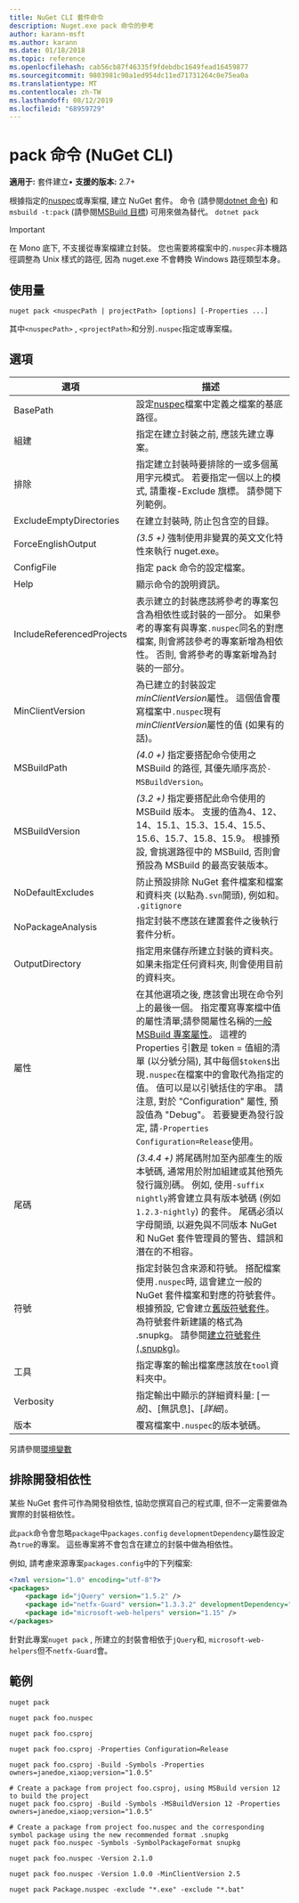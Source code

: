 ```yaml
---
title: NuGet CLI 套件命令
description: Nuget.exe pack 命令的參考
author: karann-msft
ms.author: karann
ms.date: 01/18/2018
ms.topic: reference
ms.openlocfilehash: cab56cb87f46335f9fdebdbc1649fead16459877
ms.sourcegitcommit: 9803981c90a1ed954dc11ed71731264c0e75ea0a
ms.translationtype: MT
ms.contentlocale: zh-TW
ms.lasthandoff: 08/12/2019
ms.locfileid: "68959729"
---
```

# <a name="pack-command-nuget-cli"></a>pack 命令 (NuGet CLI)

**適用于:** 套件建立&bullet; **支援的版本:** 2.7+

根據指定的[nuspec](../nuspec.md)或專案檔, 建立 NuGet 套件。 命令 (請參閱[dotnet 命令](../dotnet-Commands.md)) 和`msbuild -t:pack` (請參閱[MSBuild 目標](../msbuild-targets.md)) 可用來做為替代。 `dotnet pack`

> [!Important]
> 在 Mono 底下, 不支援從專案檔建立封裝。 您也需要將檔案中的`.nuspec`非本機路徑調整為 Unix 樣式的路徑, 因為 nuget.exe 不會轉換 Windows 路徑類型本身。

## <a name="usage"></a>使用量

```cli
nuget pack <nuspecPath | projectPath> [options] [-Properties ...]
```

其中`<nuspecPath>` , `<projectPath>`和分別`.nuspec`指定或專案檔。

## <a name="options"></a>選項

| 選項 | 描述 |
| --- | --- |
| BasePath | 設定[nuspec](../nuspec.md)檔案中定義之檔案的基底路徑。 |
| 組建 | 指定在建立封裝之前, 應該先建立專案。 |
| 排除 | 指定建立封裝時要排除的一或多個萬用字元模式。 若要指定一個以上的模式, 請重複-Exclude 旗標。 請參閱下列範例。 |
| ExcludeEmptyDirectories | 在建立封裝時, 防止包含空的目錄。 |
| ForceEnglishOutput | *(3.5 +)* 強制使用非變異的英文文化特性來執行 nuget.exe。 |
| ConfigFile | 指定 pack 命令的設定檔案。 |
| Help | 顯示命令的說明資訊。 |
| IncludeReferencedProjects | 表示建立的封裝應該將參考的專案包含為相依性或封裝的一部分。 如果參考的專案有與專案`.nuspec`同名的對應檔案, 則會將該參考的專案新增為相依性。 否則, 會將參考的專案新增為封裝的一部分。 |
| MinClientVersion | 為已建立的封裝設定*minClientVersion*屬性。 這個值會覆寫檔案中`.nuspec`現有*minClientVersion*屬性的值 (如果有的話)。 |
| MSBuildPath | *(4.0 +)* 指定要搭配命令使用之 MSBuild 的路徑, 其優先順序高於`-MSBuildVersion`。 |
| MSBuildVersion | *(3.2 +)* 指定要搭配此命令使用的 MSBuild 版本。 支援的值為4、12、14、15.1、15.3、15.4、15.5、15.6、15.7、15.8、15.9。 根據預設, 會挑選路徑中的 MSBuild, 否則會預設為 MSBuild 的最高安裝版本。 |
| NoDefaultExcludes | 防止預設排除 NuGet 套件檔案和檔案和資料夾 (以點為`.svn`開頭), 例如和。 `.gitignore` |
| NoPackageAnalysis | 指定封裝不應該在建置套件之後執行套件分析。 |
| OutputDirectory | 指定用來儲存所建立封裝的資料夾。 如果未指定任何資料夾, 則會使用目前的資料夾。 |
| 屬性 | 在其他選項之後, 應該會出現在命令列上的最後一個。 指定覆寫專案檔中值的屬性清單;請參閱屬性名稱的[一般 MSBuild 專案屬性](/visualstudio/msbuild/common-msbuild-project-properties)。 這裡的 Properties 引數是 token = 值組的清單 (以分號分隔), 其中每個`$token$`出現`.nuspec`在檔案中的會取代為指定的值。 值可以是以引號括住的字串。 請注意, 對於 "Configuration" 屬性, 預設值為 "Debug"。 若要變更為發行設定, 請`-Properties Configuration=Release`使用。 |
| 尾碼 | *(3.4.4 +)* 將尾碼附加至內部產生的版本號碼, 通常用於附加組建或其他預先發行識別碼。 例如, 使用`-suffix nightly`將會建立具有版本號碼 (例如`1.2.3-nightly`) 的套件。 尾碼必須以字母開頭, 以避免與不同版本 NuGet 和 NuGet 套件管理員的警告、錯誤和潛在的不相容。 |
| 符號 | 指定封裝包含來源和符號。 搭配檔案使用`.nuspec`時, 這會建立一般的 NuGet 套件檔案和對應的符號套件。 根據預設, 它會建立[舊版符號套件](../../create-packages/Symbol-Packages.md)。 為符號套件新建議的格式為 .snupkg。 請參閱[建立符號套件 (.snupkg)](../../create-packages/Symbol-Packages-snupkg.md)。 |
| 工具 | 指定專案的輸出檔案應該放在`tool`資料夾中。 |
| Verbosity | 指定輸出中顯示的詳細資料量: [*一般*]、[無訊息]、[*詳細*]。 |
| 版本 | 覆寫檔案中`.nuspec`的版本號碼。 |

另請參閱[環境變數](cli-ref-environment-variables.md)

## <a name="excluding-development-dependencies"></a>排除開發相依性

某些 NuGet 套件可作為開發相依性, 協助您撰寫自己的程式庫, 但不一定需要做為實際的封裝相依性。

此`pack`命令會忽略`package`中`packages.config` `developmentDependency`屬性設定為`true`的專案。 這些專案將不會包含在建立的封裝中做為相依性。

例如, 請考慮來源專案`packages.config`中的下列檔案:

```xml
<?xml version="1.0" encoding="utf-8"?>
<packages>
    <package id="jQuery" version="1.5.2" />
    <package id="netfx-Guard" version="1.3.3.2" developmentDependency="true" />
    <package id="microsoft-web-helpers" version="1.15" />
</packages>
```

針對此專案`nuget pack` , 所建立的封裝會相依于`jQuery`和, `microsoft-web-helpers`但不`netfx-Guard`會。

## <a name="examples"></a>範例

```cli
nuget pack

nuget pack foo.nuspec

nuget pack foo.csproj

nuget pack foo.csproj -Properties Configuration=Release

nuget pack foo.csproj -Build -Symbols -Properties owners=janedoe,xiaop;version="1.0.5"

# Create a package from project foo.csproj, using MSBuild version 12 to build the project
nuget pack foo.csproj -Build -Symbols -MSBuildVersion 12 -Properties owners=janedoe,xiaop;version="1.0.5"

# Create a package from project foo.nuspec and the corresponding symbol package using the new recommended format .snupkg
nuget pack foo.nuspec -Symbols -SymbolPackageFormat snupkg

nuget pack foo.nuspec -Version 2.1.0

nuget pack foo.nuspec -Version 1.0.0 -MinClientVersion 2.5

nuget pack Package.nuspec -exclude "*.exe" -exclude "*.bat"
```
